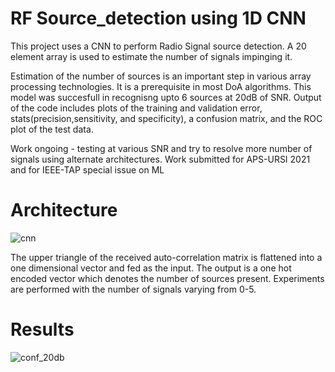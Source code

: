 # RF Source_detection using 1D CNN

This project uses a CNN to perform Radio Signal source detection. A 20 element array is used to estimate the number of signals impinging it.    

Estimation of the number of sources is an important step in various array processing technologies. It is a prerequisite in most DoA algorithms. This model was succesfull in recognisng upto 6 sources at 20dB of SNR. Output of the code includes plots of the training and validation error, stats(precision,sensitivity, and specificity), a confusion matrix, and the ROC plot of the test data.


Work ongoing - testing at various SNR and try to resolve more number of signals using alternate architectures. 
Work submitted for APS-URSI 2021 and for IEEE-TAP special issue on ML 

# Architecture 

![cnn](https://user-images.githubusercontent.com/20204692/132585407-62829f0a-67ff-4f49-8a07-6cc5ea4d5458.png)

The upper triangle of the received auto-correlation matrix is flattened into a one dimensional vector and fed as the input. The output is a one hot encoded vector which denotes the number of sources present. Experiments are performed with the number of signals varying from 0-5.   

# Results 

![conf_20db](https://user-images.githubusercontent.com/20204692/132585583-ef567dd6-ec27-4d19-8d3a-707343d8e87a.png)

